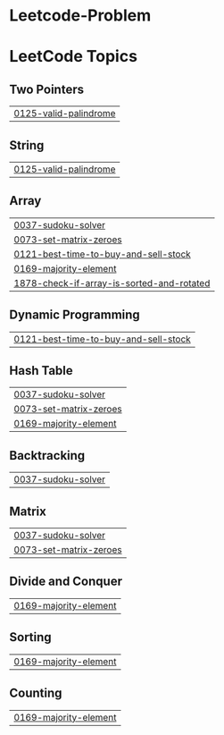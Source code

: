 # Leetcode-Problem
<!---LeetCode Topics Start-->
# LeetCode Topics
## Two Pointers
|  |
| ------- |
| [0125-valid-palindrome](https://github.com/pushprajk07/Leetcode-Problem/tree/master/0125-valid-palindrome) |
## String
|  |
| ------- |
| [0125-valid-palindrome](https://github.com/pushprajk07/Leetcode-Problem/tree/master/0125-valid-palindrome) |
## Array
|  |
| ------- |
| [0037-sudoku-solver](https://github.com/pushprajk07/Leetcode-Problem/tree/master/0037-sudoku-solver) |
| [0073-set-matrix-zeroes](https://github.com/pushprajk07/Leetcode-Problem/tree/master/0073-set-matrix-zeroes) |
| [0121-best-time-to-buy-and-sell-stock](https://github.com/pushprajk07/Leetcode-Problem/tree/master/0121-best-time-to-buy-and-sell-stock) |
| [0169-majority-element](https://github.com/pushprajk07/Leetcode-Problem/tree/master/0169-majority-element) |
| [1878-check-if-array-is-sorted-and-rotated](https://github.com/pushprajk07/Leetcode-Problem/tree/master/1878-check-if-array-is-sorted-and-rotated) |
## Dynamic Programming
|  |
| ------- |
| [0121-best-time-to-buy-and-sell-stock](https://github.com/pushprajk07/Leetcode-Problem/tree/master/0121-best-time-to-buy-and-sell-stock) |
## Hash Table
|  |
| ------- |
| [0037-sudoku-solver](https://github.com/pushprajk07/Leetcode-Problem/tree/master/0037-sudoku-solver) |
| [0073-set-matrix-zeroes](https://github.com/pushprajk07/Leetcode-Problem/tree/master/0073-set-matrix-zeroes) |
| [0169-majority-element](https://github.com/pushprajk07/Leetcode-Problem/tree/master/0169-majority-element) |
## Backtracking
|  |
| ------- |
| [0037-sudoku-solver](https://github.com/pushprajk07/Leetcode-Problem/tree/master/0037-sudoku-solver) |
## Matrix
|  |
| ------- |
| [0037-sudoku-solver](https://github.com/pushprajk07/Leetcode-Problem/tree/master/0037-sudoku-solver) |
| [0073-set-matrix-zeroes](https://github.com/pushprajk07/Leetcode-Problem/tree/master/0073-set-matrix-zeroes) |
## Divide and Conquer
|  |
| ------- |
| [0169-majority-element](https://github.com/pushprajk07/Leetcode-Problem/tree/master/0169-majority-element) |
## Sorting
|  |
| ------- |
| [0169-majority-element](https://github.com/pushprajk07/Leetcode-Problem/tree/master/0169-majority-element) |
## Counting
|  |
| ------- |
| [0169-majority-element](https://github.com/pushprajk07/Leetcode-Problem/tree/master/0169-majority-element) |
<!---LeetCode Topics End-->